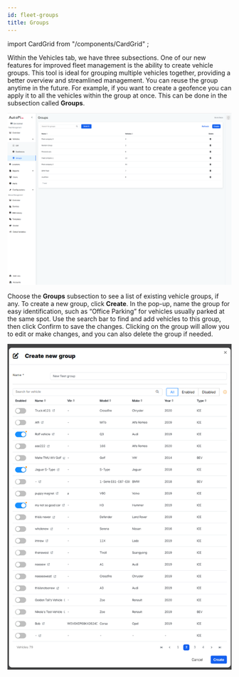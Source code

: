 ```yaml
---
id: fleet-groups
title: Groups
---
```

import CardGrid from "/components/CardGrid" ;

Within the Vehicles tab, we have three subsections. One of our new features for 
improved fleet management is the ability to create vehicle groups.  This tool 
is ideal for grouping multiple vehicles together, providing a better overview 
and streamlined management. You can reuse the group anytime in the future. For 
example, if you want to create a geofence you can apply it to all the vehicles 
within the group at once. This can be done in the subsection called **Groups**.

![Vehicle groups](/img/cloud/fleet_management/vehicles/groups/new_groups.png)

Choose the **Groups** subsection to see a list of existing vehicle groups, if any.
To create a new group, click **Create**. In the pop-up, name the group for easy 
identification, such as “Office Parking” for vehicles usually parked at the same 
spot. Use the search bar to find and add vehicles to this group, then click Confirm 
to save the changes. Clicking on the group will allow you to edit or make changes,
and you can also delete the group if needed. 

![Vehicle group creation](/img/cloud/fleet_management/vehicles/groups/create_group.png)

